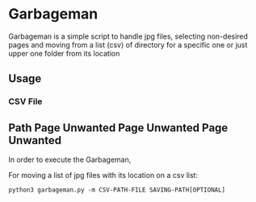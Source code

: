 # Garbageman
Garbageman is a simple script to handle jpg files, selecting non-desired pages and moving from a list (csv) of directory for a specific one or just upper one folder from its location

## Usage

### CSV File

Path  Page Unwanted  Page Unwanted  Page Unwanted 
----------

In order to execute the Garbageman,

For moving a list of jpg files with its location on a csv list:
```
python3 garbageman.py -m CSV-PATH-FILE SAVING-PATH[OPTIONAL]
```
